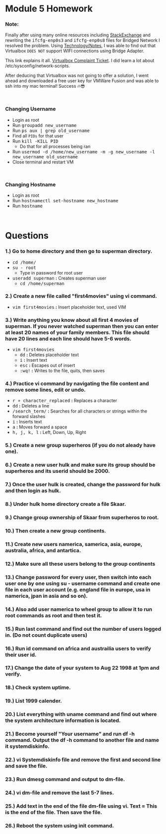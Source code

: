 # **Module 5 Homework**

### **Note:** 

<p>

Finally after using many online resources including [StackExchange](https://superuser.com/questions/1313692/how-to-setup-a-bridge-connection-for-enp0s3-centos7-on-oracle-virtualbox) and rewriting the <kbd>ifcfg-enp0s3</kbd> and <kbd>ifcfg-enp0s8</kbd> files for Bridged Network I resolved the problem. Using [Technology/Notes](https://sites.google.com/site/technologyslashnotes/home/linux/configure-networks-centos7-on-virtualbox),  I was able to find out that Virtualbox `DOES NOT` support WIFI connections using Bridge Adapter. 

This link explains it all. [Virtualbox Complaint Ticket](https://www.virtualbox.org/ticket/10019). I did learn a lot about /etc/sysconfig/network-scripts.

</p> 

<p>

After deducing that Virtualbox was not going to offer a solution, I went ahead and downloaded a free user key for VMWare Fusion and was able to ssh into my mac terminal! Success 🔥😎

</p>


&nbsp;

### **Changing Username**
  * Login as root
  * Run <kbd>groupadd new_username</kbd>
  * Run <kbd>ps aux | grep old_username</kbd>
  * Find all `PIDs` for that user
  * Run <kbd>kill -KILL PID</kbd>
    * Do that for all processes being ran
  * Run <kbd>usermod -d /home/new_username -m -g new_username -l new_username old_username</kbd>
  * Close terminal and restart VM

&nbsp;

### **Changing Hostname**
  * Login as root
  * Run <kbd>hostnamectl set-hostname new_hostname</kbd>
  * Run <kbd>hostname</kbd>

&nbsp;

# **Questions**

### **1.)** Go to home directory and then go to superman directory.
  * <kbd>cd /home/</kbd>
  * <kbd>su - root</kbd>
    * Type in password for root user
  * <kbd>useradd superman</kbd> **:** Creates superman user
    * <kbd>cd /home/superman</kbd>

### **2.)** Create a new file called "first4movies" using vi command.
  * <kbd>vim first4movies</kbd> **:** Insert placeholder text, used VIM

### **3.)** Write anything you know about all first 4 movies of superman. If you never watched superman then you can enter at least 20 names of your family members. This file should have 20 lines and each line should have 5-6 words. 
  * <kbd>vim first4movies</kbd>
    * <kbd>dd</kbd> **:** Deletes placeholder text
    * <kbd>i</kbd> **:** Insert text
    * <kbd>esc</kbd> **:** Escapes out of insert
    * <kbd>:wq!</kbd> **:** Writes to the file, quits, then saves

### **4.)** Practice vi command by navigating the file content and remove some lines, edit or undo.
  * <kbd>r + character_replaced</kbd> **:** Replaces a character
  * <kbd>dd</kbd> **:** Deletes a line
  * <kbd>/search_term/</kbd> **:** Searches for all characters or strings within the forward slashes
  * <kbd>i</kbd> **:** Inserts text
  * <kbd>a</kbd> **:** Moves forward a space
  * <kbd>h, j, k, l</kbd> **:** Left, Down, Up, Right

### **5.)** Create a new group superheros (if you do not aleady have one).

### **6.)** Create a new user hulk and make sure its group should be superheros and its userid should be 2000.

### **7.)** Once the user hulk is created, change the password for hulk and then login as hulk.

### **8.)** Under hulk home directory create a file Skaar.

### **9.)** Change group ownership of Skaar from superheros to root.

### **10.)** Then create a new group continents.

### **11.)** Create new users namerica, samerica, asia, europe, australia, africa, and antartica.

### **12.)** Make sure all these users belong to the group continents

### **13.)** Change password for every user, then switch into each user one by one using su - username command and create one file in each user account (e.g. england file in europe, usa in namerica, jpan in asia and so on).

### **14.)** Also add user namerica to wheel group to allow it to run root commands as root and then test it.

### **15.)** Run last command and find out the number of users logged in. (Do not count duplicate users)

### **16.)** Run id command on africa and austrailia users to verify their user id.

### **17.)** Change the date of your system to Aug 22 1998 at 1pm and verify.

### **18.)** Check system uptime.

### **19.)** List 1999 calender.

### **20.)** List everything with uname command and find out where the system architecture information is located.

### **21.)** Become yourself "Your username" and run df -h command. Output the df -h command to another file and name it systemdiskinfo.

### **22.)** vi Systemdiskinfo file and remove the first and second line and save the file.

### **23.)** Run dmesg command and output to dm-file.

### **24.)** vi dm-file and remove the last 5-7 lines.

### **25.)** Add text in the end of the file dm-file using vi. Text = This is the end of the file. Then save the file.

### **26.)** Reboot the system using init command.


